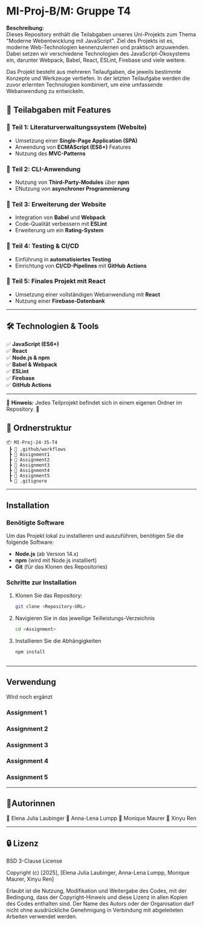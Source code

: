 # MI-Proj-B/M: Gruppe T4 


**Beschreibung:**  
Dieses Repository enthält die Teilabgaben unseres Uni-Projekts zum Thema "Moderne Webentwicklung mit JavaScript". Ziel des Projekts ist es, moderne Web-Technologien kennenzulernen und praktisch anzuwenden. Dabei setzen wir verschiedene Technologien des JavaScript-Ökosystems ein, darunter Webpack, Babel, React, ESLint, Firebase und viele weitere.

Das Projekt besteht aus mehreren Teilaufgaben, die jeweils bestimmte Konzepte und Werkzeuge vertiefen. In der letzten Teilaufgabe werden die zuvor erlernten Technologien kombiniert, um eine umfassende Webanwendung zu entwickeln.

## 🚀 Teilabgaben mit Features

### 📌 Teil 1: Literaturverwaltungssystem (Website)  
- Umsetzung einer **Single-Page Application (SPA)**  
- Anwendung von **ECMAScript (ES6+)** Features  
- Nutzung des **MVC-Patterns** 

### 📌 Teil 2: CLI-Anwendung  
- Nutzung von **Third-Party-Modules** über **npm**  
- ENutzung von **asynchroner Programmierung**  

### 📌 Teil 3: Erweiterung der Website  
- Integration von **Babel** und **Webpack**  
- Code-Qualität verbessern mit **ESLint**  
- Erweiterung um ein **Rating-System**  

### 📌 Teil 4: Testing & CI/CD  
- Einführung in **automatisiertes Testing**  
- Einrichtung von **CI/CD-Pipelines** mit **GitHub Actions**  

### 📌 Teil 5: Finales Projekt mit React 
- Umsetzung einer vollständigen Webanwendung mit **React**  
- Nutzung einer **Firebase-Datenbank**  

---

## 🛠 Technologien & Tools  
✅ **JavaScript (ES6+)**  
✅ **React**  
✅ **Node.js & npm**  
✅ **Babel & Webpack**  
✅ **ESLint**  
✅ **Firebase**  
✅ **GitHub Actions**  

---

📌 **Hinweis:** Jedes Teilprojekt befindet sich in einem eigenen Ordner im Repository. 🚀  

## 📂 Ordnerstruktur

```
📦 MI-Proj-24-35-T4
 ┣ 📂 .github/workflows
 ┣ 📂 Assignment1
 ┣ 📂 Assignment2
 ┣ 📂 Assignment3
 ┣ 📂 Assignment4
 ┣ 📂 Assignment5
 ┗ 📜 .gitignore
```

---
## Installation  

### Benötigte Software  
Um das Projekt lokal zu installieren und auszuführen, benötigen Sie die folgende Software:  
- **Node.js** (ab Version 14.x)  
- **npm** (wird mit Node.js installiert)  
- **Git** (für das Klonen des Repositories)  

### Schritte zur Installation  
1. Klonen Sie das Repository:
   ```bash
   git clone <Repository-URL>
   
2.  Navigieren Sie in das jeweilige Teilleistungs-Verzeichnis
      ```bash
      cd <Assignment>
      
3.  Installieren Sie die Abhängigkeiten
     ```bash
    npm install
   
---
## Verwendung
Wird noch ergänzt
### Assignment 1


### Assignment 2 


### Assignment 3


### Assignment 4


### Assignment 5


---

## 👥Autorinnen
👤 Elena Julia Laubinger
👤 Anna-Lena Lumpp
👤 Monique Maurer
👤 Xinyu Ren

---

## 🔒 Lizenz
BSD 3-Clause License

Copyright (c) [2025], [Elena Julia Laubinger, Anna-Lena Lumpp, Monique Maurer, Xinyu Ren]

Erlaubt ist die Nutzung, Modifikation und Weitergabe des Codes, mit der Bedingung, dass der Copyright-Hinweis und diese Lizenz in allen Kopien des Codes enthalten sind. Der Name des Autors oder der Organisation darf nicht ohne ausdrückliche Genehmigung in Verbindung mit abgeleiteten Arbeiten verwendet werden.
